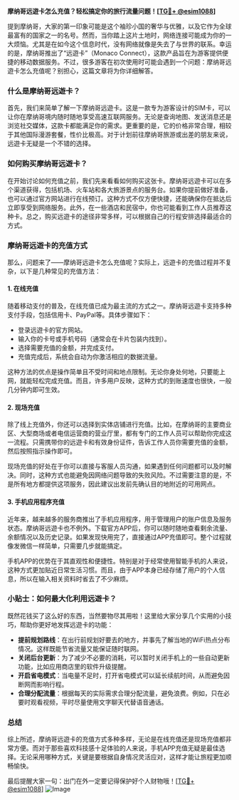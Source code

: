 **摩纳哥远遊卡怎么充值？轻松搞定你的旅行流量问题！[[TG💪+ @esim1088](https://t.me/s/esim1088)]**

提到摩纳哥，大家的第一印象可能是这个袖珍小国的奢华与优雅，以及它作为全球最富有的国家之一的名号。然而，当你踏上这片土地时，网络连接可能成为你的一大烦恼。尤其是在如今这个信息时代，没有网络就像是失去了与世界的联系。幸运的是，摩纳哥推出了“远遊卡”（Monaco Connect），这款产品旨在为游客提供便捷的移动数据服务。不过，很多游客在初次使用时可能会遇到一个问题：摩纳哥远遊卡怎么充值呢？别担心，这篇文章将为你详细解答。

### 什么是摩纳哥远遊卡？

首先，我们来简单了解一下摩纳哥远遊卡。这是一款专为游客设计的SIM卡，可以让你在摩纳哥境内随时随地享受高速互联网服务。无论是查询地图、发送消息还是浏览社交媒体，这款卡都能满足你的需求。更重要的是，它的价格非常合理，相较于其他国际漫游套餐，性价比极高。对于计划前往摩纳哥旅游或出差的朋友来说，远遊卡无疑是一个不错的选择。

### 如何购买摩纳哥远遊卡？

在开始讨论如何充值之前，我们先来看看如何购买这张卡。摩纳哥远遊卡可以在多个渠道获得，包括机场、火车站和各大旅游景点的服务台。如果你提前做好准备，也可以通过官方网站进行在线预订。这种方式不仅方便快捷，还能确保你在抵达后立即享受到网络服务。此外，在一些酒店和民宿中，你也可能看到工作人员推荐这种卡。总之，购买远遊卡的途径非常多样，可以根据自己的行程安排选择最适合的方式。

### 摩纳哥远遊卡的充值方式

那么，问题来了——摩纳哥远遊卡怎么充值呢？实际上，远遊卡的充值过程并不复杂，以下是几种常见的充值方法：

#### 1. 在线充值

随着移动支付的普及，在线充值已成为最主流的方式之一。摩纳哥远遊卡支持多种支付手段，包括信用卡、PayPal等。具体步骤如下：
- 登录远遊卡的官方网站。
- 输入你的卡号或手机号码（通常会在卡片包装内找到）。
- 选择需要充值的金额，并完成支付。
- 充值完成后，系统会自动为你激活相应的数据流量。

这种方法的优点是操作简单且不受时间和地点限制。无论你身处何地，只要能上网，就能轻松完成充值。而且，许多用户反映，这种方式的到账速度也很快，一般几分钟内即可生效。

#### 2. 现场充值

除了线上充值外，你还可以选择到实体店铺进行充值。比如，在摩纳哥的主要商业区、大型商场或者电信运营商的营业厅里，都有专门的工作人员可以帮助你完成这一流程。只需携带你的远遊卡和有效身份证件，告诉工作人员你需要充值的金额，然后按照指示操作即可。

现场充值的好处在于你可以直接与客服人员沟通，如果遇到任何问题都可以及时解决。同时，这种方式也能避免因网络问题导致的失败风险。不过需要注意的是，不是所有地方都提供这项服务，因此建议出发前先确认目的地附近的可用网点。

#### 3. 手机应用程序充值

近年来，越来越多的服务商推出了手机应用程序，用于管理用户的账户信息及服务状态。摩纳哥远遊卡也不例外。下载官方APP后，你可以随时随地查看剩余流量、余额情况以及历史记录。如果发现快用完了，直接通过APP充值即可。整个过程就像发微信一样简单，只需要几步就能搞定。

手机APP的优势在于其直观性和便捷性。特别是对于经常使用智能手机的人来说，这种方式更加贴近日常生活习惯。而且，由于APP本身已经存储了用户的个人信息，所以在输入相关资料时省去了不少麻烦。

### 小贴士：如何最大化利用远遊卡？

既然花钱买了这么好的东西，当然要物尽其用啦！这里给大家分享几个实用的小技巧，帮助你更好地发挥远遊卡的功能：
- **提前规划路线**：在出行前规划好要去的地方，并事先了解当地的WiFi热点分布情况。这样既能节省流量又能保证随时联网。
- **关闭后台更新**：为了减少不必要的消耗，可以暂时关闭手机上的一些自动更新功能，比如应用商店里的软件升级提醒。
- **开启省电模式**：当电量不足时，打开省电模式可以延长续航时间，从而避免因断网而影响行程。
- **合理分配流量**：根据每天的实际需求合理分配流量，避免浪费。例如，只在必要时观看视频，平时尽量使用文字聊天代替语音通话。

### 总结

综上所述，摩纳哥远遊卡的充值方式多种多样，无论是在线充值还是现场充值都非常方便。而对于那些喜欢科技感十足体验的人来说，手机APP充值无疑是最佳选择。无论采用哪种方式，关键是要根据自身情况灵活应对，这样才能让旅程更加顺畅愉快。

最后提醒大家一句：出门在外一定要记得保护好个人财物哦！[[TG💪+ @esim1088](https://t.me/s/esim1088)] ![Image](https://i.postimg.cc/4NQfJmqS/Snipaste-2025-05-13-00-14-12.png)